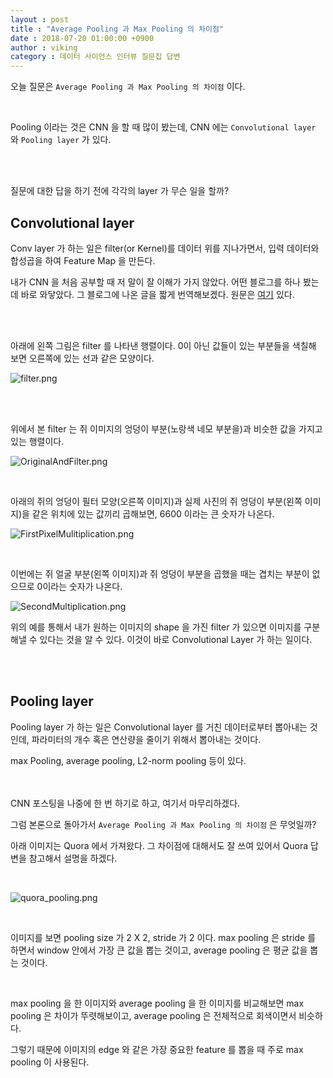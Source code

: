 ```yaml
---
layout : post
title : "Average Pooling 과 Max Pooling 의 차이점"
date : 2018-07-20 01:00:00 +0900
author : viking
category : 데이터 사이언스 인터뷰 질문집 답변
---
```


오늘 질문은 `Average Pooling 과 Max Pooling 의 차이점` 이다.

<br>

Pooling 이라는 것은 CNN 을 할 때 많이 봤는데, CNN 에는 `Convolutional layer` 와 `Pooling layer` 가 있다.

<br><br>

질문에 대한 답을 하기 전에 각각의 layer 가 무슨 일을 할까?

## Convolutional layer

Conv layer 가 하는 일은 filter(or Kernel)를 데이터 위를 지나가면서, 입력 데이터와 합성곱을 하여 Feature Map 을 만든다.

내가 CNN 을 처음 공부할 때 저 말이 잘 이해가 가지 않았다. 어떤 블로그를 하나 봤는데 바로 와닿았다. 그 블로그에 나온 글을 짧게 번역해보겠다. 원문은 [여기](https://adeshpande3.github.io/adeshpande3.github.io/A-Beginner's-Guide-To-Understanding-Convolutional-Neural-Networks/) 있다.

<br>
<br>

아래에 왼쪽 그림은 filter 를 나타낸 행렬이다. 0이 아닌 값들이 있는 부분들을 색칠해 보면 오른쪽에 있는 선과 같은 모양이다.

![filter.png](https://dl.dropbox.com/s/6ud8piirpr8xkxc/Filter.png?)

<br>
<br>


위에서 본 filter 는 쥐 이미지의 엉덩이 부분(노랑색 네모 부분을)과 비슷한 값을 가지고 있는 행렬이다.

![OriginalAndFilter.png](https://dl.dropbox.com/s/dxpj9kuf6b54n7l/OriginalAndFilter.png?)

<br>

아래의 쥐의 엉덩이 필터 모양(오른쪽 이미지)과 실제 사진의 쥐 엉덩이 부분(왼쪽 이미지)을 같은 위치에 있는 값끼리 곱해보면, 6600 이라는 큰 숫자가 나온다.

![FirstPixelMulitiplication.png](https://dl.dropbox.com/s/zyqawr2nknnmuxx/FirstPixelMulitiplication.png?)

<br>

이번에는 쥐 얼굴 부분(왼쪽 이미지)과 쥐 엉덩이 부분을 곱했을 때는 겹치는 부분이 없으므로 0이라는 숫자가 나온다.

![SecondMultiplication.png](https://dl.dropbox.com/s/ooiy8cqmqys2xu3/SecondMultiplication.png?)

위의 예를 통해서 내가 원하는 이미지의 shape 을 가진 filter 가 있으면 이미지를 구분해낼 수 있다는 것을 알 수 있다. 이것이 바로 Convolutional Layer 가 하는 일이다.

<br><br>

## Pooling layer

Pooling layer 가 하는 일은 Convolutional layer 를 거친 데이터로부터 뽑아내는 것인데, 파라미터의 개수 혹은 연산량을 줄이기 위해서 뽑아내는 것이다.

max Pooling, average pooling, L2-norm pooling 등이 있다.


<br><br>
CNN 포스팅을 나중에 한 번 하기로 하고, 여기서 마무리하겠다.

그럼 본론으로 돌아가서 `Average Pooling 과 Max Pooling 의 차이점` 은 무엇일까?


아래 이미지는 Quora 에서 가져왔다. 그 차이점에 대해서도 잘 쓰여 있어서 Quora 답변을 참고해서 설명을 하겠다.

<br>

![quora_pooling.png](https://dl.dropbox.com/s/5as3s2cocmuj0it/pooling.png?)

<br>

이미지를 보면 pooling size 가 2 X 2, stride 가 2 이다.
max pooling 은 stride 를 하면서 window 안에서 가장 큰 값을 뽑는 것이고, average pooling 은 평균 값을 뽑는 것이다.

<br>

max pooling 을 한 이미지와 average pooling 을 한 이미지를 비교해보면 max pooling 은 차이가 뚜렷해보이고, average pooling 은 전체적으로 회색이면서 비슷하다.


그렇기 때문에 이미지의 edge 와 같은 가장 중요한 feature 를 뽑을 때 주로 max pooling 이 사용된다.
